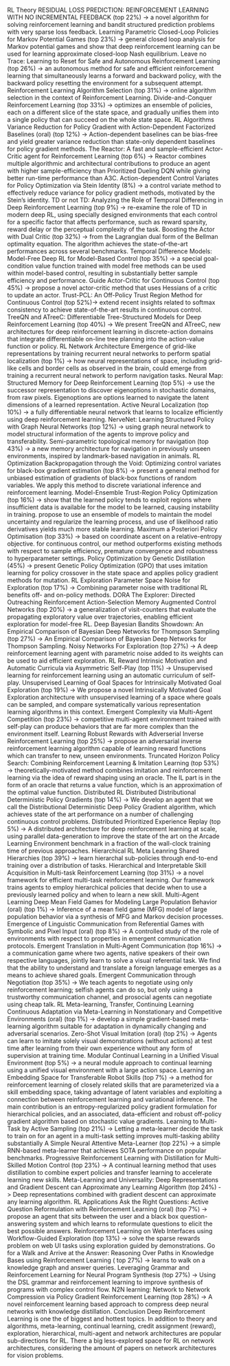RL Theory
RESIDUAL LOSS PREDICTION: REINFORCEMENT LEARNING WITH NO INCREMENTAL FEEDBACK (top 22%) -> a novel algorithm for solving reinforcement learning and bandit structured prediction problems with very sparse loss feedback.
Learning Parametric Closed-Loop Policies for Markov Potential Games (top 23%) -> general closed loop analysis for Markov potential games and show that deep reinforcement learning can be used for learning approximate closed-loop Nash equilibrium.
Leave no Trace: Learning to Reset for Safe and Autonomous Reinforcement Learning (top 26%) -> an autonomous method for safe and efficient reinforcement learning that simultaneously learns a forward and backward policy, with the backward policy resetting the environment for a subsequent attempt.
Reinforcement Learning Algorithm Selection (top 31%) -> online algorithm selection in the context of Reinforcement Learning.
Divide-and-Conquer Reinforcement Learning (top 33%) -> optimizes an ensemble of policies, each on a different slice of the state space, and gradually unifies them into a single policy that can succeed on the whole state space.
RL Algorithms
Variance Reduction for Policy Gradient with Action-Dependent Factorized Baselines (oral) (top 12%) -> Action-dependent baselines can be bias-free and yield greater variance reduction than state-only dependent baselines for policy gradient methods.
The Reactor: A fast and sample-efficient Actor-Critic agent for Reinforcement Learning (top 6%) -> Reactor combines multiple algorithmic and architectural contributions to produce an agent with higher sample-efficiency than Prioritized Dueling DQN while giving better run-time performance than A3C.
Action-dependent Control Variates for Policy Optimization via Stein Identity (8%) -> a control variate method to effectively reduce variance for policy gradient methods, motivated by the Stein’s identity.
TD or not TD: Analyzing the Role of Temporal Differencing in Deep Reinforcement Learning (top 9%) -> re-examine the role of TD in modern deep RL, using specially designed environments that each control for a specific factor that affects performance, such as reward sparsity, reward delay or the perceptual complexity of the task.
Boosting the Actor with Dual Critic (top 32%) -> from the Lagrangian dual form of the Bellman optimality equation. The algorithm achieves the state-of-the-art performances across several benchmarks.
Temporal Difference Models: Model-Free Deep RL for Model-Based Control (top 35%) -> a special goal-condition value function trained with model free methods can be used within model-based control, resulting in substantially better sample efficiency and performance.
Guide Actor-Critic for Continuous Control (top 45%) -> propose a novel actor-critic method that uses Hessians of a critic to update an actor.
Trust-PCL: An Off-Policy Trust Region Method for Continuous Control (top 52%)-> extend recent insights related to softmax consistency to achieve state-of-the-art results in continuous control.
TreeQN and ATreeC: Differentiable Tree-Structured Models for Deep Reinforcement Learning (top 40%) -> We present TreeQN and ATreeC, new architectures for deep reinforcement learning in discrete-action domains that integrate differentiable on-line tree planning into the action-value function or policy.
RL Network Architecture
Emergence of grid-like representations by training recurrent neural networks to perform spatial localization (top 1%) -> how neural representations of space, including grid-like cells and border cells as observed in the brain, could emerge from training a recurrent neural network to perform navigation tasks.
Neural Map: Structured Memory for Deep Reinforcement Learning (top 5%) -> use the successor representation to discover eigenoptions in stochastic domains, from raw pixels. Eigenoptions are options learned to navigate the latent dimensions of a learned representation.
Active Neural Localization (top 10%) -> a fully differentiable neural network that learns to localize efficiently using deep reinforcement learning.
NerveNet: Learning Structured Policy with Graph Neural Networks (top 12%) -> using graph neural network to model structural information of the agents to improve policy and transferability.
Semi-parametric topological memory for navigation (top 43%) -> a new memory architecture for navigation in previously unseen environments, inspired by landmark-based navigation in animals.
RL Optimization
Backpropagation through the Void: Optimizing control variates for black-box gradient estimation (top 8%) -> present a general method for unbiased estimation of gradients of black-box functions of random variables. We apply this method to discrete variational inference and reinforcement learning.
Model-Ensemble Trust-Region Policy Optimization (top 16%) -> show that the learned policy tends to exploit regions where insufficient data is available for the model to be learned, causing instability in training. propose to use an ensemble of models to maintain the model uncertainty and regularize the learning process, and use of likelihood ratio derivatives yields much more stable learning.
Maximum a Posteriori Policy Optimisation (top 33%) -> based on coordinate ascent on a relative-entropy objective. for continuous control, our method outperforms existing methods with respect to sample efficiency, premature convergence and robustness to hyperparameter settings.
Policy Optimization by Genetic Distillation (45%) -> present Genetic Policy Optimization (GPO) that uses imitation learning for policy crossover in the state space and applies policy gradient methods for mutation.
RL Exploration
Parameter Space Noise for Exploration (top 17%) -> Combining parameter noise with traditional RL benefits off- and on-policy methods.
DORA The Explorer: Directed Outreaching Reinforcement Action-Selection Memory Augmented Control Networks (top 20%) -> a generalization of visit-counters that evaluate the propagating exploratory value over trajectories, enabling efficient exploration for model-free RL.
Deep Bayesian Bandits Showdown: An Empirical Comparison of Bayesian Deep Networks for Thompson Sampling (top 27%) -> An Empirical Comparison of Bayesian Deep Networks for Thompson Sampling.
Noisy Networks For Exploration (top 27%) -> A deep reinforcement learning agent with parametric noise added to its weights can be used to aid efficient exploration.
RL Reward
Intrinsic Motivation and Automatic Curricula via Asymmetric Self-Play (top 11%) -> Unsupervised learning for reinforcement learning using an automatic curriculum of self-play.
Unsupervised Learning of Goal Spaces for Intrinsically Motivated Goal Exploration (top 19%) -> We propose a novel Intrinsically Motivated Goal Exploration architecture with unsupervised learning of a space where goals can be sampled, and compare systematically various representation learning algorithms in this context.
Emergent Complexity via Multi-Agent Competition (top 23%) -> competitive multi-agent environment trained with self-play can produce behaviors that are far more complex than the environment itself.
Learning Robust Rewards with Adverserial Inverse Reinforcement Learning (top 25%) -> propose an adversarial inverse reinforcement learning algorithm capable of learning reward functions which can transfer to new, unseen environments.
Truncated Horizon Policy Search: Combining Reinforcement Learning & Imitation Learning (top 53%) -> theoretically-motivated method combines imitation and reinforcement learning via the idea of reward shaping using an oracle. The IL part is in the form of an oracle that returns a value function, which is an approximation of the optimal value function.
Distributed RL
Distributed Distributional Deterministic Policy Gradients (top 14%) -> We develop an agent that we call the Distributional Deterministic Deep Policy Gradient algorithm, which achieves state of the art performance on a number of challenging continuous control problems.
Distributed Prioritized Experience Replay (top 5%) -> A distributed architecture for deep reinforcement learning at scale, using parallel data-generation to improve the state of the art on the Arcade Learning Environment benchmark in a fraction of the wall-clock training time of previous approaches.
Hierarchical RL
Meta Leanring Shared Hierarchies (top 39%) -> learn hierarchal sub-policies through end-to-end training over a distribution of tasks.
Hierarchical and Interpretable Skill Acquisition in Multi-task Reinforcement Learning (top 31%) -> a novel framework for efficient multi-task reinforcement learning. Our framework trains agents to employ hierarchical policies that decide when to use a previously learned policy and when to learn a new skill.
Multi-Agent
Learning Deep Mean Field Games for Modeling Large Population Behavior (oral) (top 1%) -> Inference of a mean field game (MFG) model of large population behavior via a synthesis of MFG and Markov decision processes.
Emergence of Linguistic Communication from Referential Games with Symbolic and Pixel Input (oral) (top 8%) -> A controlled study of the role of environments with respect to properties in emergent communication protocols.
Emergent Translation in Multi-Agent Communication (top 16%) -> a communication game where two agents, native speakers of their own respective languages, jointly learn to solve a visual referential task. We find that the ability to understand and translate a foreign language emerges as a means to achieve shared goals.
Emergent Communication through Negotiation (top 35%) -> We teach agents to negotiate using only reinforcement learning; selfish agents can do so, but only using a trustworthy communication channel, and prosocial agents can negotiate using cheap talk.
RL Meta-learning, Transfer, Continuing Learning
Continuous Adaptation via Meta-Learning in Nonstationary and Competitive Environments (oral) (top 1%) -> develop a simple gradient-based meta-learning algorithm suitable for adaptation in dynamically changing and adversarial scenarios.
Zero-Shot Visual Imitation (oral) (top 2%) -> Agents can learn to imitate solely visual demonstrations (without actions) at test time after learning from their own experience without any form of supervision at training time.
Modular Continual Learning in a Unified Visual Environment (top 5%) -> a neural module approach to continual learning using a unified visual environment with a large action space.
Learning an Embedding Space for Transferable Robot Skills (top 7%) -> a method for reinforcement learning of closely related skills that are parameterized via a skill embedding space, taking advantage of latent variables and exploiting a connection between reinforcement learning and variational inference. The main contribution is an entropy-regularized policy gradient formulation for hierarchical policies, and an associated, data-efficient and robust off-policy gradient algorithm based on stochastic value gradients.
Learning to Multi-Task by Active Sampling (top 21%) -> Letting a meta-learner decide the task to train on for an agent in a multi-task setting improves multi-tasking ability substantially
A Simple Neural Attentive Meta-Learner (top 22%) -> a simple RNN-based meta-learner that achieves SOTA performance on popular benchmarks.
Progressive Reinforcement Learning with Distillation for Multi-Skilled Motion Control (top 23%) -> A continual learning method that uses distillation to combine expert policies and transfer learning to accelerate learning new skills.
Meta-Learning and Universality: Deep Representations and Gradient Descent can Approximate any Learning Algorithm (top 24%) -> Deep representations combined with gradient descent can approximate any learning algorithm.
RL Applications
Ask the Right Questions: Active Question Reformulation with Reinforcement Learning (oral) (top 7%) -> propose an agent that sits between the user and a black box question-answering system and which learns to reformulate questions to elicit the best possible answers.
Reinforcement Learning on Web Interfaces using Workflow-Guided Exploration (top 13%) -> solve the sparse rewards problem on web UI tasks using exploration guided by demonstrations.
Go for a Walk and Arrive at the Answer: Reasoning Over Paths in Knowledge Bases using Reinforcement Learning ( top 27%) -> learns to walk on a knowledge graph and answer queries.
Leveraging Grammar and Reinforcement Learning for Neural Program Synthesis (top 27%) -> Using the DSL grammar and reinforcement learning to improve synthesis of programs with complex control flow.
N2N learning: Network to Network Compression via Policy Gradient Reinforcement Learning (top 28%) -> A novel reinforcement learning based approach to compress deep neural networks with knowledge distillation.
Conclusion
Deep Reinforcement Learning is one the of biggest and hottest topics.
In addition to theory and algorithms, meta-learning, continual learning, credit assignment (reward), exploration, hierarchical, multi-agent and network architectures are popular sub-directions for RL.
There a big less-explored space for RL on network architectures, considering the amount of papers on network architectures for vision problems.